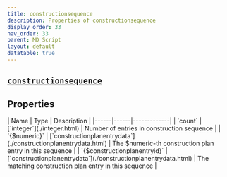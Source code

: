 ```yaml
---
title: constructionsequence
description: Properties of constructionsequence
display_order: 33
nav_order: 33
parent: MD Script
layout: default
datatable: true
---
```


##  [`constructionsequence`](./constructionsequence.html) 


## Properties

<div class="datatable-begin"></div>
| Name | Type | Description |
|------|------|-------------|
| `count` | [`integer`](./integer.html) | Number of entries in construction sequence |
| `{$numeric}` | [`constructionplanentrydata`](./constructionplanentrydata.html) | The $numeric-th construction plan entry in this sequence |
| `{$constructionplanentryid}` | [`constructionplanentrydata`](./constructionplanentrydata.html) | The matching construction plan entry in this sequence |
<div class="datatable-end"></div>



